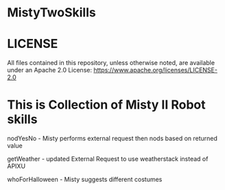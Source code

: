 # MistyTwoSkills

# LICENSE #

All files contained in this repository, unless otherwise noted, are
available under an Apache 2.0 License:
https://www.apache.org/licenses/LICENSE-2.0


# This is Collection of Misty II Robot skills

nodYesNo - Misty performs external request then nods based on returned value

getWeather - updated External Request to use weatherstack instead of APIXU

whoForHalloween - Misty suggests different costumes

